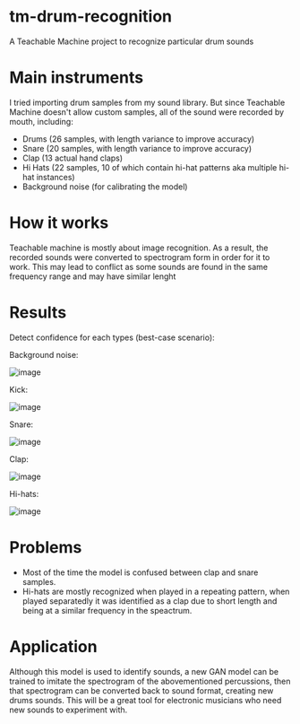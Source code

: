 # tm-drum-recognition
A Teachable Machine project to recognize particular drum sounds

# Main instruments
I tried importing drum samples from my sound library. But since Teachable Machine doesn't allow custom samples, all of the sound were recorded by mouth, including:
- Drums (26 samples, with length variance to improve accuracy)
- Snare (20 samples, with length variance to improve accuracy)
- Clap (13 actual hand claps)
- Hi Hats (22 samples, 10 of which contain hi-hat patterns aka multiple hi-hat instances)
- Background noise (for calibrating the model)

# How it works
Teachable machine is mostly about image recognition. As a result, the recorded sounds were converted to spectrogram form in order for it to work. This may lead to conflict as some sounds are found in the same frequency range and may have similar lenght

# Results
Detect confidence for each types (best-case scenario):

Background noise:

![image](https://user-images.githubusercontent.com/85775157/164004169-0be4bf78-7549-416e-9fe0-2d35aae5cf3f.png)

Kick:

![image](https://user-images.githubusercontent.com/85775157/164004426-cae32460-06e8-4eef-a5ee-18452343d64f.png)

Snare:

![image](https://user-images.githubusercontent.com/85775157/164005413-7b975973-f64d-40cd-9060-0ec1182daccf.png)

Clap:

![image](https://user-images.githubusercontent.com/85775157/164005775-7c84c464-df6a-4cb6-a641-60c2977e6ee5.png)


Hi-hats:

![image](https://user-images.githubusercontent.com/85775157/164005643-70427a7d-477b-43bd-874d-b9e4a469a3cb.png)

# Problems
- Most of the time the model is confused between clap and snare samples.
- Hi-hats are mostly recognized when played in a repeating pattern, when played separatedly it was identified as a clap due to short length and being at a similar frequency in the speactrum.

# Application
Although this model is used to identify sounds, a new GAN model can be trained to imitate the spectrogram of the abovementioned percussions, then that spectrogram can be converted back to sound format, creating new drums sounds. This will be a great tool for electronic musicians who need new sounds to experiment with.

